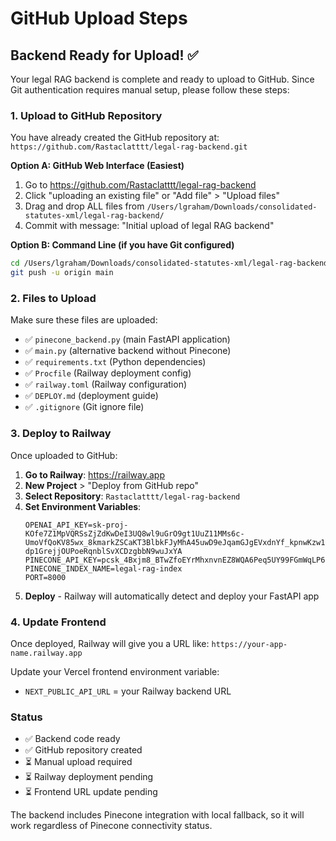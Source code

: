 # GitHub Upload Steps

## Backend Ready for Upload! ✅

Your legal RAG backend is complete and ready to upload to GitHub. Since Git authentication requires manual setup, please follow these steps:

### 1. Upload to GitHub Repository

You have already created the GitHub repository at: `https://github.com/Rastaclatttt/legal-rag-backend.git`

**Option A: GitHub Web Interface (Easiest)**
1. Go to https://github.com/Rastaclatttt/legal-rag-backend
2. Click "uploading an existing file" or "Add file" > "Upload files"
3. Drag and drop ALL files from `/Users/lgraham/Downloads/consolidated-statutes-xml/legal-rag-backend/`
4. Commit with message: "Initial upload of legal RAG backend"

**Option B: Command Line (if you have Git configured)**
```bash
cd /Users/lgraham/Downloads/consolidated-statutes-xml/legal-rag-backend
git push -u origin main
```

### 2. Files to Upload
Make sure these files are uploaded:
- ✅ `pinecone_backend.py` (main FastAPI application)
- ✅ `main.py` (alternative backend without Pinecone)
- ✅ `requirements.txt` (Python dependencies)
- ✅ `Procfile` (Railway deployment config)
- ✅ `railway.toml` (Railway configuration)
- ✅ `DEPLOY.md` (deployment guide)
- ✅ `.gitignore` (Git ignore file)

### 3. Deploy to Railway

Once uploaded to GitHub:

1. **Go to Railway**: https://railway.app
2. **New Project** > "Deploy from GitHub repo"
3. **Select Repository**: `Rastaclatttt/legal-rag-backend`
4. **Set Environment Variables**:
   ```
   OPENAI_API_KEY=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
   PINECONE_API_KEY=pcsk_4Bxjm8_BTwZfoEYrMhxnvnEZ8WQA6Peq5UY99FGmWqLP64EMDsy8DF1isy2RrQUFWQE8Qf
   PINECONE_INDEX_NAME=legal-rag-index
   PORT=8000
   ```
5. **Deploy** - Railway will automatically detect and deploy your FastAPI app

### 4. Update Frontend

Once deployed, Railway will give you a URL like: `https://your-app-name.railway.app`

Update your Vercel frontend environment variable:
- `NEXT_PUBLIC_API_URL` = your Railway backend URL

### Status
- ✅ Backend code ready
- ✅ GitHub repository created
- ⏳ Manual upload required
- ⏳ Railway deployment pending
- ⏳ Frontend URL update pending

The backend includes Pinecone integration with local fallback, so it will work regardless of Pinecone connectivity status.